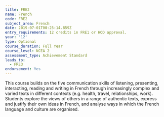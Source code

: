 ```yaml
---
title: FRE2
name: French
code: FRE2
subject_area: French
date: 2019-07-01T00:25:14.859Z
entry_requirements: 12 credits in FRE1 or HOD approval.
year: '12'
type: Optional
course_duration: Full Year
course_level: NCEA 2
assessment_type: Achievement Standard
leads_to:
  - FRE3
endorsement: Yes
---
```

This course builds on the five communication skills of listening, presenting, interacting, reading and writing in French through increasingly complex and varied texts in different contexts (e.g. health, travel, relationships, work). Students explore the views of others in a range of authentic texts, express and justify their own ideas in French, and analyse ways in which the French language and culture are organised.
